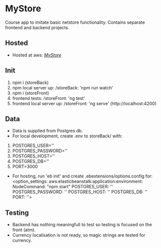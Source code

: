 # MyStore
Course app to imitate basic netstore functionality. Contains separate frontend and backend projects.

## Hosted

* Hosted at aws: *[MyStore](http://storefront-s3-bucket.s3-website.eu-north-1.amazonaws.com/)*

## Init

1. npm i (storeBack)
2. npm local server up: /storeBack: 'npm run watch'
3. npm i (storeFront)
4. frontend tests: /storeFront: 'ng test'
5. frontend local server up: /storeFront: 'ng serve' (http://localhost:4200)

## Data

* Data is supplied from Postgres db.
* For local development, create .env to storeBack/ with:
1. POSTGRES_USER=''
2. POSTGRES_PASSWORD=''
3. POSTGRES_HOST=''
4. POSTGRES_DB=''
5. PORT=3000

* For hosting, run 'eb init' and create .ebextensions/options.config for:
<option_settings:
    aws:elasticbeanstalk:application:environment:
        NodeCommand: "npm start"
        POSTGRES_USER: ''
        POSTGRES_PASSWORD: ''
        POSTGRES_HOST: ''
        POSTGRES_DB: ''
        PORT: ''>

## Testing

* Backend has nothing meaningfull to test so testing is focused on the front (atm).
* Currency localisation is not ready, so magic strings are tested for currency.

